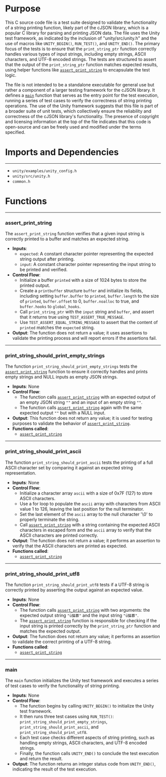 # Purpose
This C source code file is a test suite designed to validate the functionality of a string printing function, likely part of the cJSON library, which is a popular C library for parsing and printing JSON data. The file uses the Unity test framework, as indicated by the inclusion of "unity/src/unity.h" and the use of macros like `UNITY_BEGIN()`, `RUN_TEST()`, and `UNITY_END()`. The primary focus of the tests is to ensure that the `print_string_ptr` function correctly handles various types of input strings, including empty strings, ASCII characters, and UTF-8 encoded strings. The tests are structured to assert that the output of the `print_string_ptr` function matches expected results, using helper functions like [`assert_print_string`](#assert_print_string) to encapsulate the test logic.

The file is not intended to be a standalone executable for general use but rather a component of a larger testing framework for the cJSON library. It defines a [`main`](#CJSON_CDECLmain) function that serves as the entry point for the test execution, running a series of test cases to verify the correctness of string printing operations. The use of the Unity framework suggests that this file is part of a broader suite of unit tests, which collectively ensure the reliability and correctness of the cJSON library's functionality. The presence of copyright and licensing information at the top of the file indicates that this code is open-source and can be freely used and modified under the terms specified.
# Imports and Dependencies

---
- `unity/examples/unity_config.h`
- `unity/src/unity.h`
- `common.h`


# Functions

---
### assert\_print\_string<!-- {{#callable:assert_print_string}} -->
The `assert_print_string` function verifies that a given input string is correctly printed to a buffer and matches an expected string.
- **Inputs**:
    - `expected`: A constant character pointer representing the expected string output after printing.
    - `input`: A constant character pointer representing the input string to be printed and verified.
- **Control Flow**:
    - Initialize a buffer `printed` with a size of 1024 bytes to store the printed output.
    - Create a `printbuffer` structure `buffer` and initialize its fields, including setting `buffer.buffer` to `printed`, `buffer.length` to the size of `printed`, `buffer.offset` to 0, `buffer.noalloc` to true, and `buffer.hooks` to `global_hooks`.
    - Call `print_string_ptr` with the `input` string and `buffer`, and assert that it returns true using `TEST_ASSERT_TRUE_MESSAGE`.
    - Use `TEST_ASSERT_EQUAL_STRING_MESSAGE` to assert that the content of `printed` matches the `expected` string.
- **Output**: The function does not return a value; it uses assertions to validate the printing process and will report errors if the assertions fail.


---
### print\_string\_should\_print\_empty\_strings<!-- {{#callable:print_string_should_print_empty_strings}} -->
The function `print_string_should_print_empty_strings` tests the [`assert_print_string`](#assert_print_string) function to ensure it correctly handles and prints empty strings and NULL inputs as empty JSON strings.
- **Inputs**: None
- **Control Flow**:
    - The function calls [`assert_print_string`](#assert_print_string) with an expected output of an empty JSON string `""` and an input of an empty string `""`.
    - The function calls [`assert_print_string`](#assert_print_string) again with the same expected output `""` but with a NULL input.
- **Output**: This function does not return any value; it is used for testing purposes to validate the behavior of [`assert_print_string`](#assert_print_string).
- **Functions called**:
    - [`assert_print_string`](#assert_print_string)


---
### print\_string\_should\_print\_ascii<!-- {{#callable:print_string_should_print_ascii}} -->
The function `print_string_should_print_ascii` tests the printing of a full ASCII character set by comparing it against an expected string representation.
- **Inputs**: None
- **Control Flow**:
    - Initialize a character array `ascii` with a size of 0x7F (127) to store ASCII characters.
    - Use a for loop to populate the `ascii` array with characters from ASCII value 1 to 126, leaving the last position for the null terminator.
    - Set the last element of the `ascii` array to the null character '\0' to properly terminate the string.
    - Call [`assert_print_string`](#assert_print_string) with a string containing the expected ASCII characters in escaped form and the `ascii` array to verify that the ASCII characters are printed correctly.
- **Output**: The function does not return a value; it performs an assertion to verify that the ASCII characters are printed as expected.
- **Functions called**:
    - [`assert_print_string`](#assert_print_string)


---
### print\_string\_should\_print\_utf8<!-- {{#callable:print_string_should_print_utf8}} -->
The function `print_string_should_print_utf8` tests if a UTF-8 string is correctly printed by asserting the output against an expected value.
- **Inputs**: None
- **Control Flow**:
    - The function calls [`assert_print_string`](#assert_print_string) with two arguments: the expected output string `"ü猫慕"` and the input string `"ü猫慕"`.
    - The [`assert_print_string`](#assert_print_string) function is responsible for checking if the input string is printed correctly by the `print_string_ptr` function and matches the expected output.
- **Output**: The function does not return any value; it performs an assertion to validate the correct printing of a UTF-8 string.
- **Functions called**:
    - [`assert_print_string`](#assert_print_string)


---
### main<!-- {{#callable:CJSON_CDECL::main}} -->
The `main` function initializes the Unity test framework and executes a series of test cases to verify the functionality of string printing.
- **Inputs**: None
- **Control Flow**:
    - The function begins by calling `UNITY_BEGIN()` to initialize the Unity test framework.
    - It then runs three test cases using `RUN_TEST()`: `print_string_should_print_empty_strings`, `print_string_should_print_ascii`, and `print_string_should_print_utf8`.
    - Each test case checks different aspects of string printing, such as handling empty strings, ASCII characters, and UTF-8 encoded strings.
    - Finally, the function calls `UNITY_END()` to conclude the test execution and return the result.
- **Output**: The function returns an integer status code from `UNITY_END()`, indicating the result of the test execution.


